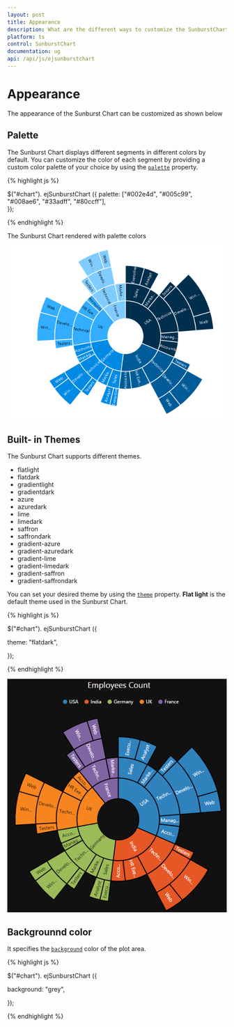 ```yaml
---
layout: post
title: Appearance
description: What are the different ways to customize the SunburstChart 
platform: ts
control: SunburstChart
documentation: ug
api: /api/js/ejsunburstchart
---
```


# Appearance
The appearance of the Sunburst Chart can be customized as shown below 

## Palette
The Sunburst Chart displays different segments in different colors by default. You can customize the color of each segment by providing a custom color palette of your choice by using the [`palette`](../api/ejsunburstchart#members:palette) property.

{% highlight js %}

$("#chart"). ejSunburstChart ({
palette: ["#002e4d", "#005c99", "#008ae6", "#33adff", "#80ccff"],	
   });

{% endhighlight %}

The Sunburst Chart rendered with palette colors

![](/js/SunburstChart/Appearance_images/Appearance_img1.png)

 
## Built- in Themes
The Sunburst Chart supports different themes. 
*	flatlight
*	flatdark
*	gradientlight
*	gradientdark
*	azure
*	azuredark
*	lime
*	limedark
*	saffron
*	saffrondark
*	gradient-azure
*	gradient-azuredark
*	gradient-lime
*	gradient-limedark
*	gradient-saffron
*	gradient-saffrondark

You can set your desired theme by using the [`theme`](../api/ejsunburstchart#members:theme) property. **Flat light** is the default theme used in the Sunburst Chart.

{% highlight js %}

$("#chart"). ejSunburstChart ({

theme: "flatdark",	
   
   });

{% endhighlight %}

![](/js/SunburstChart/Appearance_images/Appearance_img2.png)

## Backgrounnd color

It specifies the [`background`](../api/ejsunburstchart#members:background) color of the plot area.

{% highlight js %}

$("#chart"). ejSunburstChart ({

background: "grey",	
   
   });

{% endhighlight %}
